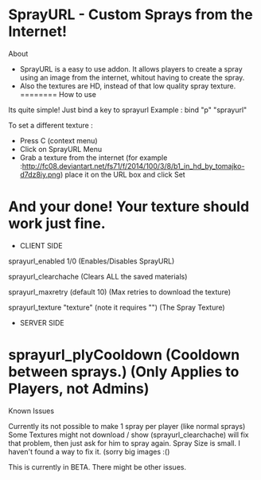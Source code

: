 SprayURL - Custom Sprays from the Internet!
========
About

- SprayURL is a easy to use addon. It allows players to create a spray using an image from the internet, whitout having to create the spray. 
- Also the textures are HD, instead of that low quality spray texture. 
========
How to use

Its quite simple! Just bind a key to sprayurl 
Example : 
bind "p" "sprayurl"

To set a different texture : 
- Press C (context menu) 
- Click on SprayURL Menu 
- Grab a texture from the internet (for example :http://fc08.deviantart.net/fs71/f/2014/100/3/8/b1_in_hd_by_tomajko-d7dz8iy.png) place it on the URL box and click Set 

And your done! Your texture should work just fine. 
========

- CLIENT SIDE

sprayurl_enabled 1/0 (Enables/Disables SprayURL)

sprayurl_clearchache (Clears ALL the saved materials)

sprayurl_maxretry <number> (default 10) (Max retries to download the texture)

sprayurl_texture "texture" (note it requires "") (The Spray Texture)

- SERVER SIDE

sprayurl_plyCooldown <number> (Cooldown between sprays.) (Only Applies to Players, not Admins)
========
Known Issues

Currently its not possible to make 1 spray per player (like normal sprays)
Some Textures might not download / show (sprayurl_clearchache) will fix that problem, then just ask for him to spray again.
Spray Size is small. I haven't found a way to fix it. (sorry big images :()

This is currently in BETA. There might be other issues.